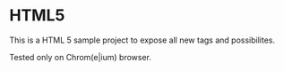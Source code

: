HTML5
=====

This is a HTML 5 sample project to expose all new tags and possibilites.

Tested only on Chrom(e|ium) browser.
